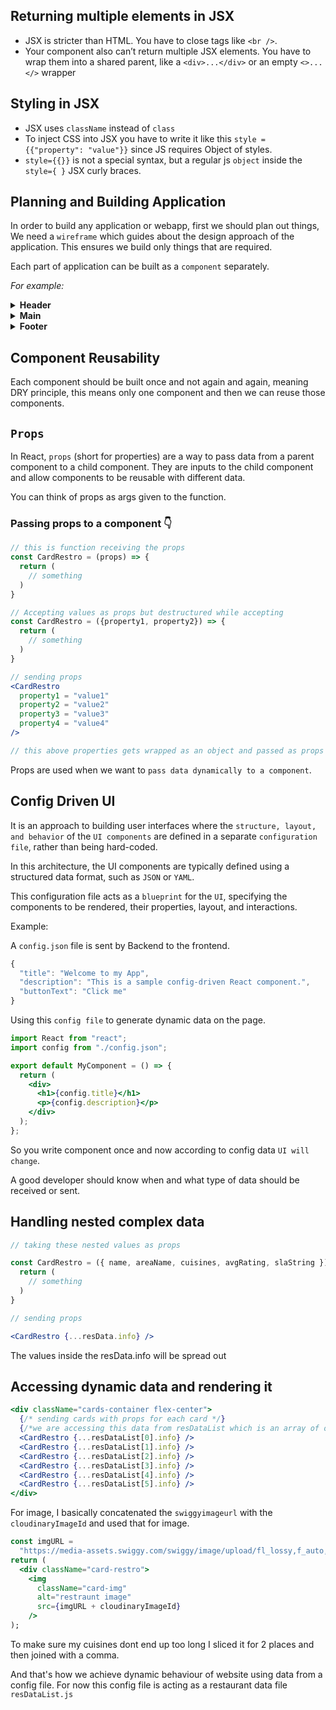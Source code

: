 ## Returning multiple elements in JSX

- JSX is stricter than HTML. You have to close tags like `<br />`.
- Your component also can’t return multiple JSX elements. You have to wrap them into a shared parent, like a `<div>...</div>` or an empty `<>...</>` wrapper

## Styling in JSX

- JSX uses `className` instead of `class`
- To inject CSS into JSX you have to write it like this `style = {{"property": "value"}}` since JS requires Object of styles.
- `style={{}}` is not a special syntax, but a regular js `object` inside the `style={ }` JSX curly braces.

## Planning and Building Application

In order to build any application or webapp, first we should plan out things, We need a `wireframe` which guides about the design approach of the application. This ensures we build only things that are required.

Each part of application can be built as a `component` separately.

_For example:_

<details>
<summary><strong>Header</strong></summary>

- Logo
- Nav items
</details>

<details>
<summary><strong>Main</strong></summary>

- Search
- Cards Container
  - Cards
  </details>

<details>
<summary><strong>Footer</strong></summary>

- Copyright section
- Links
- Address Info
- Contact Info
</details>

## Component Reusability

Each component should be built once and not again and again, meaning DRY principle, this means only one component and then we can reuse those components.

## `Props`

In React, `props` (short for properties) are a way to pass data from a parent component to a child component. They are inputs to the child component and allow components to be reusable with different data.

You can think of props as args given to the function.

### Passing props to a component 👇

```jsx
// this is function receiving the props
const CardRestro = (props) => {
  return (
    // something
  )
}

// Accepting values as props but destructured while accepting
const CardRestro = ({property1, property2}) => {
  return (
    // something
  )
}

// sending props
<CardRestro
  property1 = "value1"
  property2 = "value2"
  property3 = "value3"
  property4 = "value4"
/>

// this above properties gets wrapped as an object and passed as props

```

Props are used when we want to `pass data dynamically to a component`.

## Config Driven UI

It is an approach to building user interfaces where the `structure, layout, and behavior` of the `UI components` are defined in a separate `configuration file`, rather than being hard-coded.

In this architecture, the UI components are typically defined using a structured data format, such as `JSON` or `YAML`.

This configuration file acts as a `blueprint` for the `UI`, specifying the components to be rendered, their properties, layout, and interactions.

Example:

A `config.json` file is sent by Backend to the frontend.

```jsx
{
  "title": "Welcome to my App",
  "description": "This is a sample config-driven React component.",
  "buttonText": "Click me"
}
```

Using this `config file` to generate dynamic data on the page.

```jsx
import React from "react";
import config from "./config.json";

export default MyComponent = () => {
  return (
    <div>
      <h1>{config.title}</h1>
      <p>{config.description}</p>
    </div>
  );
};
```

So you write component once and now according to config data `UI will change`.

A good developer should know when and what type of data should be received or sent.

## Handling nested complex data

```jsx
// taking these nested values as props

const CardRestro = ({ name, areaName, cuisines, avgRating, slaString }) => {
  return (
    // something
  )
}

// sending props

<CardRestro {...resData.info} />
```

The values inside the resData.info will be spread out

## Accessing dynamic data and rendering it

```jsx
<div className="cards-container flex-center">
  {/* sending cards with props for each card */}
  {/*we are accessing this data from resDataList which is an array of objects*/}
  <CardRestro {...resDataList[0].info} />
  <CardRestro {...resDataList[1].info} />
  <CardRestro {...resDataList[2].info} />
  <CardRestro {...resDataList[3].info} />
  <CardRestro {...resDataList[4].info} />
  <CardRestro {...resDataList[5].info} />
</div>
```

For image, I basically concatenated the `swiggyimageurl` with the `cloudinaryImageId` and used that for image.

```jsx
const imgURL =
  "https://media-assets.swiggy.com/swiggy/image/upload/fl_lossy,f_auto,q_auto,w_660/";
return (
  <div className="card-restro">
    <img
      className="card-img"
      alt="restraunt image"
      src={imgURL + cloudinaryImageId}
    />
);
```

To make sure my cuisines dont end up too long I sliced it for 2 places and then joined with a comma.

And that's how we achieve dynamic behaviour of website using data from a config file. For now this config file is acting as a restaurant data file `resDataList.js`